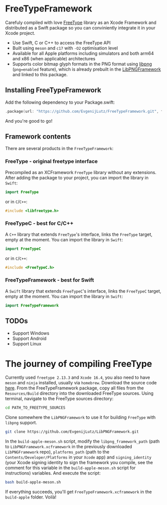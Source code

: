 # FreeTypeFramework

Carefuly compiled with love [FreeType](https://freetype.org/index.html) library as an Xcode Framework and distributed as a Swift package so you can conviniently integrate it in your Xcode project.

- Use Swift, C or C++ to access the FreeType API
- Built using `meson` and `c17` with `-O2` optimisation level
- Available for all Apple platforms including simulators and both arm64 and x86 (when applicable) architectures
- Supports color bitmap glyph formats in the PNG format using [libpng](https://github.com/pnggroup/libpng) (`png=enabled` feature), which is already prebuilt in the [LibPNGFramework](https://github.com/EvgenijLutz/LibPNGFramework) and linked to this package.


## Installing FreeTypeFramework

Add the following dependency to your Package.swift:

```Swift
.package(url: "https://github.com/EvgenijLutz/FreeTypeFramework.git", from: "2.13.3-alpha4")
```

And you're good to go!


## Framework contents

There are several products in the `FreeTypeFramework`:


### FreeType - original freetype interface

Precompiled as an XCFramework `FreeType` library without any extensions. After adding the package to your project, you can import the library in `Swift`:
```Swift
import FreeType
```

or in `C`/`C++`:
```C
#include <libfreetype.h>
```


### FreeTypeC - best for C/C++

A `C++` library that extends `FreeType`'s interface, links the `FreeType` target, empty at the moment. You can import the library in `Swift`:
```Swift
import FreeTypeC
```

or in `C`/`C++`:
```C
#include <FreeTypeC.h>
```


### FreeTypeFramework - best for Swift

A `Swift` library that extends `FreeTypeC`'s interface, links the `FreeTypeC` target, empty at the moment. You can import the library in `Swift`:

```Swift
import FreeTypeFramework
```


## TODOs

- Support Windows
- Support Android
- Support Linux


# The journey of compiling FreeType
Currently used `freetype 2.13.3` and `Xcode 16.4`, you also need to have `meson` and `ninja` installed, usually via `homebrew`. Download the source code [here](https://download.savannah.gnu.org/releases/freetype/). From the FreeTypeFramework package, copy all files from the `Resources/Build` directory into the downloaded FreeType sources. Using terminal, navigate to the FreeType sources directory:
```bash
cd PATH_TO_FREETYPE_SOURCES
```

Clone somewhere the `LibPNGFramework` to use it for building `FreeType` with `libpng` support.
```bash
git clone https://github.com/EvgenijLutz/LibPNGFramework.git
```

In the `build-apple-meson.sh` script, modify the `libpng_framework_path` (path to `LibPNGFramework.xcframework` in the previously downloaded `LibPNGFramework` repo), `platforms_path` (path to the `Contents/Developer/Platforms` in your `Xcode` app) and `signing_identity` (your Xcode signing identity to sign the framework you compile, see the comment for this variable in the `build-apple-meson.sh` script for instructions) variables. And execute the script:
```bash
bash build-apple-meson.sh
```

If everything succeeds, you'll get `FreeTypeFramework.xcframework` in the `build-apple` folder. Voilà!
